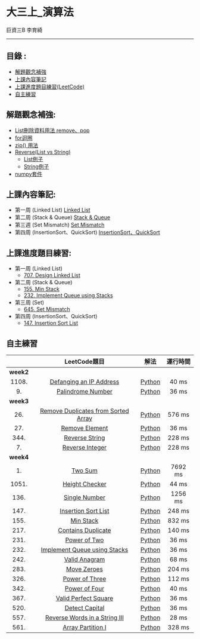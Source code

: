 大三上_演算法
===========
巨資三B 李育綺
***
目錄 :
-----
* [解題觀念補強](#解題觀念補強)
* [上課內容筆記](#上課內容筆記)
* [上課進度題目練習(LeetCode)](#上課進度題目練習)
* [自主練習](#自主練習)

解題觀念補強: 
-----
* [List刪除資料用法  remove、pop](https://github.com/imucici/my-learning-note/blob/master/%E6%A6%82%E5%BF%B5%E8%A3%9C%E5%BC%B7/List%E5%88%AA%E9%99%A4%E8%B3%87%E6%96%99%E7%94%A8%E6%B3%95%20%20remove%E3%80%81pop.ipynb)
* [for迴圈](https://github.com/imucici/my-learning-note/blob/master/%E6%A6%82%E5%BF%B5%E8%A3%9C%E5%BC%B7/for%E8%BF%B4%E5%9C%88.ipynb)
* [zip() 用法](https://github.com/imucici/my-learning-note/blob/master/%E6%A6%82%E5%BF%B5%E8%A3%9C%E5%BC%B7/zip()%20%E7%94%A8%E6%B3%95.ipynb)
* [Reverse(List vs String)](https://github.com/imucici/my-learning-note/blob/master/%E6%A6%82%E5%BF%B5%E8%A3%9C%E5%BC%B7/Reverse(List%20vs%20String))
  * [List例子](https://github.com/imucici/my-learning-note/blob/master/LeetCode/week3/344.Reverse%20String.ipynb)
  * [String例子](https://github.com/imucici/my-learning-note/blob/master/LeetCode/week4/557.%20Reverse%20Words%20in%20a%20String%20III.ipynb)
* [numpy套件](https://github.com/imucici/my-learning-note/blob/master/%E6%A6%82%E5%BF%B5%E8%A3%9C%E5%BC%B7/Numpy%E5%A5%97%E4%BB%B6)

上課內容筆記: 
---------
* 第一周 (Linked List) [Linked List](https://github.com/imucici/my-learning-note/blob/master/%E4%B8%8A%E8%AA%B2%E5%85%A7%E5%AE%B9%E7%AD%86%E8%A8%98/%E7%AC%AC%E4%B8%80%E9%80%B1%E4%B8%8A%E8%AA%B2%E9%80%B2%E5%BA%A6.md)
* 第二周 (Stack & Queue) [Stack & Queue](https://github.com/imucici/my-learning-note/blob/master/%E4%B8%8A%E8%AA%B2%E5%85%A7%E5%AE%B9%E7%AD%86%E8%A8%98/%E7%AC%AC%E4%BA%8C%E9%80%B1%E4%B8%8A%E8%AA%B2%E9%80%B2%E5%BA%A6.md)
* 第三週 (Set Mismatch) [Set Mismatch](https://github.com/imucici/my-learning-note/blob/master/%E4%B8%8A%E8%AA%B2%E5%85%A7%E5%AE%B9%E7%AD%86%E8%A8%98/%E7%AC%AC%E4%B8%89%E9%80%B1%E4%B8%8A%E8%AA%B2%E9%80%B2%E5%BA%A6.md)
* 第四周 (InsertionSort、QuickSort) [InsertionSort、QuickSort](https://github.com/imucici/my-learning-note/blob/master/%E4%B8%8A%E8%AA%B2%E5%85%A7%E5%AE%B9%E7%AD%86%E8%A8%98/%E7%AC%AC%E5%9B%9B%E9%80%B1%E4%B8%8A%E8%AA%B2%E9%80%B2%E5%BA%A6.md)

上課進度題目練習: 
------
* 第一周 (Linked List) 
  * [707. Design Linked List](https://github.com/imucici/my-learning-note/blob/master/LeetCode/week4/707.%20Design%20Linked%20List.ipynb)
* 第二周 (Stack & Queue)
  * [155. Min Stack](https://github.com/imucici/my-learning-note/blob/master/LeetCode/week4/155.%20Min%20Stack.ipynb)
  * [232. Implement Queue using Stacks](https://github.com/imucici/my-learning-note/blob/master/LeetCode/week4/232.%20Implement%20Queue%20using%20Stacks.ipynb)
* 第三周 (Set)
  * [645. Set Mismatch](https://github.com/imucici/my-learning-note/blob/master/LeetCode/week4/645.%20Set%20Mismatch.ipynb)
* 第四周 (InsertionSort、QuickSort)
  * [147. Insertion Sort List](https://github.com/imucici/my-learning-note/blob/master/LeetCode/week4/147.%20Insertion%20Sort%20List.ipynb)


自主練習
-----

|         |     LeetCode題目     |  解法  | 運行時間 |
| :-------------: |:-------------:| :------------:| :------------:|
| **week2**        |       |  |  |
| 1108.        | [Defanging an IP Address](https://leetcode.com/problems/defanging-an-ip-address/)|[Python](https://github.com/imucici/my-learning-note/blob/master/LeetCode/week2/1108.Defanging%20an%20IP%20Address.ipynb) | 40 ms|
| 9.| [Palindrome Number](https://leetcode.com/problems/palindrome-number/)|[Python](https://github.com/imucici/my-learning-note/blob/master/LeetCode/week2/9.Palindrome%20Number.ipynb) | 36 ms  |
| **week3** ||||
|26.|[Remove Duplicates from Sorted Array](https://leetcode.com/problems/remove-duplicates-from-sorted-array/)|[Python](https://github.com/imucici/my-learning-note/blob/master/LeetCode/week3/26.%20Remove%20Duplicates%20from%20Sorted%20Array.ipynb)|576 ms|
|27.|[Remove Element](https://leetcode.com/problems/remove-element/)|[Python](https://github.com/imucici/my-learning-note/blob/master/LeetCode/week3/27.Remove%20Element.ipynb)|36 ms|
|344.|[Reverse String](https://leetcode.com/problems/reverse-string/)|[Python](https://github.com/imucici/my-learning-note/blob/master/LeetCode/week3/344.Reverse%20String.ipynb)|228 ms|
|7.|[Reverse Integer](https://leetcode.com/problems/reverse-integer/)|[Python](https://github.com/imucici/my-learning-note/blob/master/LeetCode/week3/7.Reverse%20Integer.ipynb)|228 ms|
| **week4** ||||
|1.|[Two Sum](https://leetcode.com/problems/two-sum/)|[Python](https://github.com/imucici/my-learning-note/blob/master/LeetCode/week4/1.%20Two%20Sum.ipynb)|7692 ms|
|1051.|[Height Checker](https://leetcode.com/problems/height-checker/)|[Python](https://github.com/imucici/my-learning-note/blob/master/LeetCode/week4/1051.%20Height%20Checker.ipynb)|44 ms|
|136.|[Single Number](https://leetcode.com/problems/single-number/)|[Python](https://github.com/imucici/my-learning-note/blob/master/LeetCode/week4/136.%20Single%20Number.ipynb)|1256 ms|
|147.|[Insertion Sort List](https://leetcode.com/problems/insertion-sort-list/)|[Python](https://github.com/imucici/my-learning-note/blob/master/LeetCode/week4/147.%20Insertion%20Sort%20List.ipynb)|248 ms|
|155.|[Min Stack](https://leetcode.com/problems/min-stack/)|[Python](https://github.com/imucici/my-learning-note/blob/master/LeetCode/week4/155.%20Min%20Stack.ipynb)|832 ms|
|217.|[Contains Duplicate](https://leetcode.com/problems/contains-duplicate/)|[Python](https://github.com/imucici/my-learning-note/blob/master/LeetCode/week4/217.%20Contains%20Duplicate.ipynb)|140 ms|
|231.|[Power of Two](https://leetcode.com/problems/power-of-two/)|[Python](https://github.com/imucici/my-learning-note/blob/master/LeetCode/week4/231.%20Power%20of%20Two.ipynb)|36 ms|
|232.|[Implement Queue using Stacks](https://leetcode.com/problems/implement-queue-using-stacks/submissions/)|[Python](https://github.com/imucici/my-learning-note/blob/master/LeetCode/week4/232.%20Implement%20Queue%20using%20Stacks.ipynb)|36 ms|
|242.|[Valid Anagram](https://leetcode.com/problems/valid-anagram/submissions/)|[Python](https://github.com/imucici/my-learning-note/blob/master/LeetCode/week4/242.%20Valid%20Anagram.ipynb)|68 ms|
|283.|[Move Zeroes](https://leetcode.com/problems/move-zeroes/)|[Python](https://github.com/imucici/my-learning-note/blob/master/LeetCode/week4/283.%20Move%20Zeroes.ipynb)|204 ms|
|326.|[Power of Three](https://leetcode.com/problems/power-of-three/)|[Python](https://github.com/imucici/my-learning-note/blob/master/LeetCode/week4/326.%20Power%20of%20Three.ipynb)|112 ms|
|342.|[Power of Four](https://leetcode.com/problems/power-of-four/)|[Python](https://github.com/imucici/my-learning-note/blob/master/LeetCode/week4/342.%20Power%20of%20Four.ipynb)|40 ms|
|367.|[Valid Perfect Square](https://leetcode.com/problems/valid-perfect-square/)|[Python](https://github.com/imucici/my-learning-note/blob/master/LeetCode/week4/367.%20Valid%20Perfect%20Square.ipynb)|36 ms|
|520.|[Detect Capital](https://leetcode.com/problems/detect-capital/)|[Python](https://github.com/imucici/my-learning-note/blob/master/LeetCode/week4/520.%20Detect%20Capital.ipynb)|36 ms|
|557.|[Reverse Words in a String III](https://leetcode.com/problems/reverse-words-in-a-string-iii/)|[Python](https://github.com/imucici/my-learning-note/blob/master/LeetCode/week4/557.%20Reverse%20Words%20in%20a%20String%20III.ipynb)|28 ms|
|561.|[Array Partition I](https://leetcode.com/problems/array-partition-i/)|[Python](https://github.com/imucici/my-learning-note/blob/master/LeetCode/week4/561.%20Array%20Partition%20I.ipynb)|328 ms|
